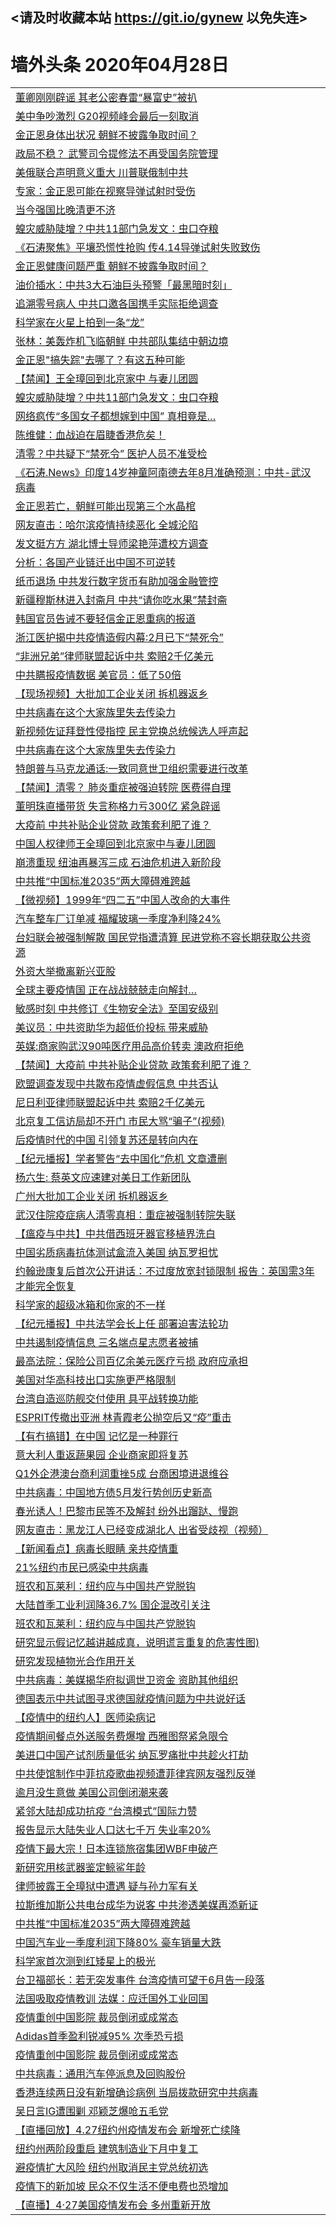 ## <请及时收藏本站 https://git.io/gynew 以免失连> </a>
# 墙外头条 2020年04月28日</a>


<table>

<tr><td colspan="2" align="left"><a href="https://*.cdn.xlook.surf/?name=c1163271&key=amqihayvakpjreco&from=gy">董卿刚刚辟谣 其老公密春雷“暴富史”被扒</a></td></tr>
<tr><td colspan="2" align="left"><a href="https://*.cdn.xlook.surf/?name=c1163212&key=amqihayvakpjreco&from=gy">美中争吵激烈 G20视频峰会最后一刻取消</a></td></tr>
<tr><td colspan="2" align="left"><a href="https://*.cdn.xlook.surf/?name=c1163211&key=amqihayvakpjreco&from=gy">金正恩身体出状况 朝鲜不披露争取时间？</a></td></tr>
<tr><td colspan="2" align="left"><a href="https://*.cdn.xlook.surf/?name=c1163231&key=amqihayvakpjreco&from=gy">政局不稳？ 武警司令提修法不再受国务院管理</a></td></tr>
<tr><td colspan="2" align="left"><a href="https://*.cdn.xlook.surf/?name=c1163301&key=amqihayvakpjreco&from=gy">美俄联合声明意义重大 川普联俄制中共</a></td></tr>
<tr><td colspan="2" align="left"><a href="https://*.cdn.xlook.surf/?name=c1163297&key=amqihayvakpjreco&from=gy">专家：金正恩可能在视察导弹试射时受伤</a></td></tr>
<tr><td colspan="2" align="left"><a href="https://*.cdn.xlook.surf/?name=c1163293&key=amqihayvakpjreco&from=gy">当今强国比晚清更不济</a></td></tr>
<tr><td colspan="2" align="left"><a href="https://*.cdn.xlook.surf/?name=c1163317&key=amqihayvakpjreco&from=gy">蝗灾威胁陡增？中共11部门急发文：虫口夺粮</a></td></tr>
<tr><td colspan="2" align="left"><a href="https://*.cdn.xlook.surf/?name=c1163305&key=amqihayvakpjreco&from=gy">《石涛聚焦》平壤恐慌性抢购 传4.14导弹试射失败致伤</a></td></tr>
<tr><td colspan="2" align="left"><a href="https://*.cdn.xlook.surf/?name=c1163291&key=amqihayvakpjreco&from=gy">金正恩健康问题严重 朝鲜不披露争取时间？</a></td></tr>
<tr><td colspan="2" align="left"><a href="https://*.cdn.xlook.surf/?name=c1163309&key=amqihayvakpjreco&from=gy">油价插水：中共3大石油巨头预警「最黑暗时刻」</a></td></tr>
<tr><td colspan="2" align="left"><a href="https://*.cdn.xlook.surf/?name=c1163303&key=amqihayvakpjreco&from=gy">追溯零号病人 中共口邀各国携手实际拒绝调查</a></td></tr>
<tr><td colspan="2" align="left"><a href="https://*.cdn.xlook.surf/?name=c1163277&key=amqihayvakpjreco&from=gy">科学家在火星上拍到一条“龙”</a></td></tr>
<tr><td colspan="2" align="left"><a href="https://*.cdn.xlook.surf/?name=c1163252&key=amqihayvakpjreco&from=gy">张林：美轰炸机飞临朝鲜 中共部队集结中朝边境</a></td></tr>
<tr><td colspan="2" align="left"><a href="https://*.cdn.xlook.surf/?name=c1163307&key=amqihayvakpjreco&from=gy">金正恩&quot;搞失踪&quot;去哪了？有这五种可能</a></td></tr>
<tr><td colspan="2" align="left"><a href="https://*.cdn.xlook.surf/?name=c1163302&key=amqihayvakpjreco&from=gy">【禁闻】王全璋回到北京家中 与妻儿团圆</a></td></tr>
<tr><td colspan="2" align="left"><a href="https://*.cdn.xlook.surf/?name=c1163304&key=amqihayvakpjreco&from=gy">蝗灾威胁陡增？中共11部门急发文：虫口夺粮</a></td></tr>
<tr><td colspan="2" align="left"><a href="https://*.cdn.xlook.surf/?name=c1163246&key=amqihayvakpjreco&from=gy">网络疯传“多国女子都想嫁到中国” 真相竟是…</a></td></tr>
<tr><td colspan="2" align="left"><a href="https://*.cdn.xlook.surf/?name=c1163233&key=amqihayvakpjreco&from=gy">陈维健：血战迫在眉睫香港危矣！</a></td></tr>
<tr><td colspan="2" align="left"><a href="https://*.cdn.xlook.surf/?name=c1163313&key=amqihayvakpjreco&from=gy">清零？中共疑下“禁死令” 医护人员不准受检</a></td></tr>
<tr><td colspan="2" align="left"><a href="https://*.cdn.xlook.surf/?name=c1163242&key=amqihayvakpjreco&from=gy">《石涛.News》印度14岁神童阿南德去年8月准确预测：中共-武汉病毒</a></td></tr>
<tr><td colspan="2" align="left"><a href="https://*.cdn.xlook.surf/?name=c1163272&key=amqihayvakpjreco&from=gy">金正恩若亡，朝鲜可能出现第三个水晶棺</a></td></tr>
<tr><td colspan="2" align="left"><a href="https://*.cdn.xlook.surf/?name=c1163331&key=amqihayvakpjreco&from=gy">网友直击：哈尔滨疫情持续恶化 全城沦陷</a></td></tr>
<tr><td colspan="2" align="left"><a href="https://*.cdn.xlook.surf/?name=c1163254&key=amqihayvakpjreco&from=gy">发文挺方方 湖北博士导师梁艳萍遭校方调查</a></td></tr>
<tr><td colspan="2" align="left"><a href="https://*.cdn.xlook.surf/?name=c1163326&key=amqihayvakpjreco&from=gy">分析：各国产业链迁出中国不可逆转</a></td></tr>
<tr><td colspan="2" align="left"><a href="https://*.cdn.xlook.surf/?name=c1163288&key=amqihayvakpjreco&from=gy">纸币退场 中共发行数字货币有助加强金融管控</a></td></tr>
<tr><td colspan="2" align="left"><a href="https://*.cdn.xlook.surf/?name=c1163289&key=amqihayvakpjreco&from=gy">新疆穆斯林进入封斋月 中共“请你吃水果”禁封斋</a></td></tr>
<tr><td colspan="2" align="left"><a href="https://*.cdn.xlook.surf/?name=c1163283&key=amqihayvakpjreco&from=gy">韩国官员告诫不要轻信金正恩重病的报道</a></td></tr>
<tr><td colspan="2" align="left"><a href="https://*.cdn.xlook.surf/?name=c1163240&key=amqihayvakpjreco&from=gy">浙江医护揭中共疫情造假内幕:2月已下“禁死令”</a></td></tr>
<tr><td colspan="2" align="left"><a href="https://*.cdn.xlook.surf/?name=c1163310&key=amqihayvakpjreco&from=gy">“非洲兄弟”律师联盟起诉中共 索赔2千亿美元</a></td></tr>
<tr><td colspan="2" align="left"><a href="https://*.cdn.xlook.surf/?name=c1163325&key=amqihayvakpjreco&from=gy">中共瞒报疫情数据 美官员：低了50倍</a></td></tr>
<tr><td colspan="2" align="left"><a href="https://*.cdn.xlook.surf/?name=c1163225&key=amqihayvakpjreco&from=gy">【现场视频】大批加工企业关闭 拆机器返乡</a></td></tr>
<tr><td colspan="2" align="left"><a href="https://*.cdn.xlook.surf/?name=c1163223&key=amqihayvakpjreco&from=gy">中共病毒在这个大家族里失去传染力</a></td></tr>
<tr><td colspan="2" align="left"><a href="https://*.cdn.xlook.surf/?name=c1163332&key=amqihayvakpjreco&from=gy">新视频佐证拜登性侵指控 民主党换总统候选人呼声起</a></td></tr>
<tr><td colspan="2" align="left"><a href="https://*.cdn.xlook.surf/?name=c1163263&key=amqihayvakpjreco&from=gy">中共病毒在这个大家族里失去传染力</a></td></tr>
<tr><td colspan="2" align="left"><a href="https://*.cdn.xlook.surf/?name=c1163219&key=amqihayvakpjreco&from=gy">特朗普与马克龙通话:一致同意世卫组织需要进行改革</a></td></tr>
<tr><td colspan="2" align="left"><a href="https://*.cdn.xlook.surf/?name=c1163328&key=amqihayvakpjreco&from=gy">【禁闻】清零？ 肺炎重症被强迫转院 医费得自理</a></td></tr>
<tr><td colspan="2" align="left"><a href="https://*.cdn.xlook.surf/?name=c1163329&key=amqihayvakpjreco&from=gy">董明珠直播带货 失言称格力亏300亿 紧急辟谣</a></td></tr>
<tr><td colspan="2" align="left"><a href="https://*.cdn.xlook.surf/?name=c1163316&key=amqihayvakpjreco&from=gy">大疫前 中共补贴企业贷款 政策套利肥了谁？</a></td></tr>
<tr><td colspan="2" align="left"><a href="https://*.cdn.xlook.surf/?name=c1163229&key=amqihayvakpjreco&from=gy">中国人权律师王全璋回到北京家中与妻儿团圆</a></td></tr>
<tr><td colspan="2" align="left"><a href="https://*.cdn.xlook.surf/?name=c1163220&key=amqihayvakpjreco&from=gy">崩溃重现 纽油再暴泻三成 石油危机进入新阶段</a></td></tr>
<tr><td colspan="2" align="left"><a href="https://*.cdn.xlook.surf/?name=c1163210&key=amqihayvakpjreco&from=gy">中共推“中国标准2035”两大障碍难跨越</a></td></tr>
<tr><td colspan="2" align="left"><a href="https://*.cdn.xlook.surf/?name=c1163327&key=amqihayvakpjreco&from=gy">【微视频】1999年“四二五”中国人改命的大事件</a></td></tr>
<tr><td colspan="2" align="left"><a href="https://*.cdn.xlook.surf/?name=c1163300&key=amqihayvakpjreco&from=gy">汽车整车厂订单减 福耀玻璃一季度净利降24%</a></td></tr>
<tr><td colspan="2" align="left"><a href="https://*.cdn.xlook.surf/?name=c1163311&key=amqihayvakpjreco&from=gy">台妇联会被强制解散 国民党指遭清算 民进党称不容长期获取公共资源</a></td></tr>
<tr><td colspan="2" align="left"><a href="https://*.cdn.xlook.surf/?name=c1163333&key=amqihayvakpjreco&from=gy">外资大举撤离新兴亚股</a></td></tr>
<tr><td colspan="2" align="left"><a href="https://*.cdn.xlook.surf/?name=c1163314&key=amqihayvakpjreco&from=gy">全球主要疫情国 正在战战兢兢走向解封…</a></td></tr>
<tr><td colspan="2" align="left"><a href="https://*.cdn.xlook.surf/?name=c1163253&key=amqihayvakpjreco&from=gy">敏感时刻 中共修订《生物安全法》至国安级别</a></td></tr>
<tr><td colspan="2" align="left"><a href="https://*.cdn.xlook.surf/?name=c1163298&key=amqihayvakpjreco&from=gy">美议员：中共资助华为超低价投标 带来威胁</a></td></tr>
<tr><td colspan="2" align="left"><a href="https://*.cdn.xlook.surf/?name=c1163319&key=amqihayvakpjreco&from=gy">英媒:商家购武汉90吨医疗用品高价转卖 澳政府拒绝</a></td></tr>
<tr><td colspan="2" align="left"><a href="https://*.cdn.xlook.surf/?name=c1163251&key=amqihayvakpjreco&from=gy">【禁闻】大疫前 中共补贴企业贷款 政策套利肥了谁？</a></td></tr>
<tr><td colspan="2" align="left"><a href="https://*.cdn.xlook.surf/?name=c1163287&key=amqihayvakpjreco&from=gy">欧盟调查发现中共散布疫情虚假信息 中共否认</a></td></tr>
<tr><td colspan="2" align="left"><a href="https://*.cdn.xlook.surf/?name=c1163250&key=amqihayvakpjreco&from=gy">尼日利亚律师联盟起诉中共 索赔2千亿美元</a></td></tr>
<tr><td colspan="2" align="left"><a href="https://*.cdn.xlook.surf/?name=c1163228&key=amqihayvakpjreco&from=gy">北京复工信访局却不开门 市民大骂“骗子”(视频)</a></td></tr>
<tr><td colspan="2" align="left"><a href="https://*.cdn.xlook.surf/?name=c1163218&key=amqihayvakpjreco&from=gy">后疫情时代的中国 引领复苏还是转向内在</a></td></tr>
<tr><td colspan="2" align="left"><a href="https://*.cdn.xlook.surf/?name=c1163226&key=amqihayvakpjreco&from=gy">【纪元播报】学者警告“去中国化”危机 文章遭删</a></td></tr>
<tr><td colspan="2" align="left"><a href="https://*.cdn.xlook.surf/?name=c1163292&key=amqihayvakpjreco&from=gy">杨六生: 蔡英文应速建对美日工作新团队</a></td></tr>
<tr><td colspan="2" align="left"><a href="https://*.cdn.xlook.surf/?name=c1163259&key=amqihayvakpjreco&from=gy">广州大批加工企业关闭 拆机器返乡</a></td></tr>
<tr><td colspan="2" align="left"><a href="https://*.cdn.xlook.surf/?name=c1163230&key=amqihayvakpjreco&from=gy">武汉住院疫症病人清零真相：重症被强制转院失联</a></td></tr>
<tr><td colspan="2" align="left"><a href="https://*.cdn.xlook.surf/?name=c1163270&key=amqihayvakpjreco&from=gy">【瘟疫与中共】中共借西班牙器官移植界洗白</a></td></tr>
<tr><td colspan="2" align="left"><a href="https://*.cdn.xlook.surf/?name=c1163299&key=amqihayvakpjreco&from=gy">中国劣质病毒抗体测试盒流入美国 纳瓦罗担忧</a></td></tr>
<tr><td colspan="2" align="left"><a href="https://*.cdn.xlook.surf/?name=c1163308&key=amqihayvakpjreco&from=gy">约翰逊康复后首次公开讲话：不过度放宽封锁限制 报告：英国需3年才能完全恢复</a></td></tr>
<tr><td colspan="2" align="left"><a href="https://*.cdn.xlook.surf/?name=c1163265&key=amqihayvakpjreco&from=gy">科学家的超级冰箱和你家的不一样</a></td></tr>
<tr><td colspan="2" align="left"><a href="https://*.cdn.xlook.surf/?name=c1163249&key=amqihayvakpjreco&from=gy">【纪元播报】中共法学会长上任 部署迫害法轮功</a></td></tr>
<tr><td colspan="2" align="left"><a href="https://*.cdn.xlook.surf/?name=c1163227&key=amqihayvakpjreco&from=gy">中共遏制疫情信息 三名端点星志愿者被捕</a></td></tr>
<tr><td colspan="2" align="left"><a href="https://*.cdn.xlook.surf/?name=c1163264&key=amqihayvakpjreco&from=gy">最高法院：保险公司百亿余美元医疗亏损 政府应承担</a></td></tr>
<tr><td colspan="2" align="left"><a href="https://*.cdn.xlook.surf/?name=c1163261&key=amqihayvakpjreco&from=gy">美国对华高科技出口实施更严格限制</a></td></tr>
<tr><td colspan="2" align="left"><a href="https://*.cdn.xlook.surf/?name=c1163306&key=amqihayvakpjreco&from=gy">台湾自造巡防舰交付使用 具平战转换功能</a></td></tr>
<tr><td colspan="2" align="left"><a href="https://*.cdn.xlook.surf/?name=c1163221&key=amqihayvakpjreco&from=gy">ESPRIT传撤出亚洲 林青霞老公抛空后又“疫”重击</a></td></tr>
<tr><td colspan="2" align="left"><a href="https://*.cdn.xlook.surf/?name=c1163248&key=amqihayvakpjreco&from=gy">【有冇搞错】在中国 记忆是一种罪行</a></td></tr>
<tr><td colspan="2" align="left"><a href="https://*.cdn.xlook.surf/?name=c1163318&key=amqihayvakpjreco&from=gy">意大利人重返蔬果园 企业商家即将复苏</a></td></tr>
<tr><td colspan="2" align="left"><a href="https://*.cdn.xlook.surf/?name=c1163290&key=amqihayvakpjreco&from=gy">Q1外企港澳台商利润重挫5成 台商困境进退维谷</a></td></tr>
<tr><td colspan="2" align="left"><a href="https://*.cdn.xlook.surf/?name=c1163236&key=amqihayvakpjreco&from=gy">中共病毒：中国地方债5月发行势创历史新高</a></td></tr>
<tr><td colspan="2" align="left"><a href="https://*.cdn.xlook.surf/?name=c1163282&key=amqihayvakpjreco&from=gy">春光诱人！巴黎市民等不及解封 纷外出蹓跶、慢跑</a></td></tr>
<tr><td colspan="2" align="left"><a href="https://*.cdn.xlook.surf/?name=c1163348&key=amqihayvakpjreco&from=gy">网友直击：黑龙江人已经变成湖北人  出省受歧视（视频）</a></td></tr>
<tr><td colspan="2" align="left"><a href="https://*.cdn.xlook.surf/?name=c1163266&key=amqihayvakpjreco&from=gy">【新闻看点】病毒长眼睛 亲共疫情重</a></td></tr>
<tr><td colspan="2" align="left"><a href="https://*.cdn.xlook.surf/?name=c1163281&key=amqihayvakpjreco&from=gy">21%纽约市民已感染中共病毒</a></td></tr>
<tr><td colspan="2" align="left"><a href="https://*.cdn.xlook.surf/?name=c1163224&key=amqihayvakpjreco&from=gy">班农和瓦莱利：纽约应与中国共产党脱钩</a></td></tr>
<tr><td colspan="2" align="left"><a href="https://*.cdn.xlook.surf/?name=c1163239&key=amqihayvakpjreco&from=gy">大陆首季工业利润降36.7% 国企混改引关注</a></td></tr>
<tr><td colspan="2" align="left"><a href="https://*.cdn.xlook.surf/?name=c1163257&key=amqihayvakpjreco&from=gy">班农和瓦莱利：纽约应与中国共产党脱钩</a></td></tr>
<tr><td colspan="2" align="left"><a href="https://*.cdn.xlook.surf/?name=c1163276&key=amqihayvakpjreco&from=gy">研究显示假记忆越讲越成真，说明谎言重复的危害性图)</a></td></tr>
<tr><td colspan="2" align="left"><a href="https://*.cdn.xlook.surf/?name=c1163273&key=amqihayvakpjreco&from=gy">研究发现植物光合作用开关</a></td></tr>
<tr><td colspan="2" align="left"><a href="https://*.cdn.xlook.surf/?name=c1163280&key=amqihayvakpjreco&from=gy">中共病毒：美媒揭华府拟调世卫资金 资助其他组织</a></td></tr>
<tr><td colspan="2" align="left"><a href="https://*.cdn.xlook.surf/?name=c1163284&key=amqihayvakpjreco&from=gy">德国表示中共试图寻求德国就疫情问题为中共说好话</a></td></tr>
<tr><td colspan="2" align="left"><a href="https://*.cdn.xlook.surf/?name=c1163296&key=amqihayvakpjreco&from=gy">【疫情中的纽约人】医师染病记</a></td></tr>
<tr><td colspan="2" align="left"><a href="https://*.cdn.xlook.surf/?name=c1163312&key=amqihayvakpjreco&from=gy">疫情期间餐点外送服务费爆增 西雅图祭紧急限令</a></td></tr>
<tr><td colspan="2" align="left"><a href="https://*.cdn.xlook.surf/?name=c1163315&key=amqihayvakpjreco&from=gy">美进口中国产试剂质量低劣 纳瓦罗痛批中共趁火打劫</a></td></tr>
<tr><td colspan="2" align="left"><a href="https://*.cdn.xlook.surf/?name=c1163285&key=amqihayvakpjreco&from=gy">中共使馆制作中菲抗疫歌曲视频遭菲律宾网友强烈反弹</a></td></tr>
<tr><td colspan="2" align="left"><a href="https://*.cdn.xlook.surf/?name=c1163245&key=amqihayvakpjreco&from=gy">逾月没生意做 美国公司倒闭潮来袭</a></td></tr>
<tr><td colspan="2" align="left"><a href="https://*.cdn.xlook.surf/?name=c1163241&key=amqihayvakpjreco&from=gy">紧邻大陆却成功抗疫 “台湾模式”国际力赞</a></td></tr>
<tr><td colspan="2" align="left"><a href="https://*.cdn.xlook.surf/?name=c1163260&key=amqihayvakpjreco&from=gy">报告显示大陆失业人口达七千万 失业率20%</a></td></tr>
<tr><td colspan="2" align="left"><a href="https://*.cdn.xlook.surf/?name=c1163222&key=amqihayvakpjreco&from=gy">疫情下最大宗！日本连锁旅宿集团WBF申破产</a></td></tr>
<tr><td colspan="2" align="left"><a href="https://*.cdn.xlook.surf/?name=c1163275&key=amqihayvakpjreco&from=gy">新研究用核武器鉴定鲸鲨年龄</a></td></tr>
<tr><td colspan="2" align="left"><a href="https://*.cdn.xlook.surf/?name=c1163324&key=amqihayvakpjreco&from=gy">律师披露王全璋狱中遭遇 疑与孙力军有关</a></td></tr>
<tr><td colspan="2" align="left"><a href="https://*.cdn.xlook.surf/?name=c1163330&key=amqihayvakpjreco&from=gy">拉斯维加斯公共电台成华为说客 中共渗透美媒再添新证</a></td></tr>
<tr><td colspan="2" align="left"><a href="https://*.cdn.xlook.surf/?name=c1163256&key=amqihayvakpjreco&from=gy">中共推“中国标准2035”两大障碍难跨越</a></td></tr>
<tr><td colspan="2" align="left"><a href="https://*.cdn.xlook.surf/?name=c1163347&key=amqihayvakpjreco&from=gy">中国汽车业一季度利润下降80% 豪车销量大跌</a></td></tr>
<tr><td colspan="2" align="left"><a href="https://*.cdn.xlook.surf/?name=c1163274&key=amqihayvakpjreco&from=gy">科学家首次测到红矮星上的极光</a></td></tr>
<tr><td colspan="2" align="left"><a href="https://*.cdn.xlook.surf/?name=c1163279&key=amqihayvakpjreco&from=gy">台卫福部长：若无突发事件 台湾疫情可望于6月告一段落</a></td></tr>
<tr><td colspan="2" align="left"><a href="https://*.cdn.xlook.surf/?name=c1163262&key=amqihayvakpjreco&from=gy">法国吸取疫情教训 法媒：应迁国外工业回国</a></td></tr>
<tr><td colspan="2" align="left"><a href="https://*.cdn.xlook.surf/?name=c1163258&key=amqihayvakpjreco&from=gy">疫情重创中国影院 裁员倒闭或成常态</a></td></tr>
<tr><td colspan="2" align="left"><a href="https://*.cdn.xlook.surf/?name=c1163244&key=amqihayvakpjreco&from=gy">Adidas首季盈利锐减95% 次季恐亏损</a></td></tr>
<tr><td colspan="2" align="left"><a href="https://*.cdn.xlook.surf/?name=c1163238&key=amqihayvakpjreco&from=gy">疫情重创中国影院 裁员倒闭或成常态</a></td></tr>
<tr><td colspan="2" align="left"><a href="https://*.cdn.xlook.surf/?name=c1163235&key=amqihayvakpjreco&from=gy">中共病毒：通用汽车停派息及回购股份</a></td></tr>
<tr><td colspan="2" align="left"><a href="https://*.cdn.xlook.surf/?name=c1163286&key=amqihayvakpjreco&from=gy">香港连续两日没有新增确诊病例 当局拨款研究中共病毒</a></td></tr>
<tr><td colspan="2" align="left"><a href="https://*.cdn.xlook.surf/?name=c1163269&key=amqihayvakpjreco&from=gy">吴日言IG遭围剿 邓颖芝爆呛五毛党</a></td></tr>
<tr><td colspan="2" align="left"><a href="https://*.cdn.xlook.surf/?name=c1163268&key=amqihayvakpjreco&from=gy">【直播回放】4.27纽约州疫情发布会 新增死亡续降</a></td></tr>
<tr><td colspan="2" align="left"><a href="https://*.cdn.xlook.surf/?name=c1163278&key=amqihayvakpjreco&from=gy">纽约州两阶段重启 建筑制造业下月中复工</a></td></tr>
<tr><td colspan="2" align="left"><a href="https://*.cdn.xlook.surf/?name=c1163350&key=amqihayvakpjreco&from=gy">避疫情扩大风险 纽约州取消民主党总统初选</a></td></tr>
<tr><td colspan="2" align="left"><a href="https://*.cdn.xlook.surf/?name=c1163349&key=amqihayvakpjreco&from=gy">疫情下的新加坡 民众不仅生活不便电费也恐增加</a></td></tr>
<tr><td colspan="2" align="left"><a href="https://*.cdn.xlook.surf/?name=c1163346&key=amqihayvakpjreco&from=gy">【直播】4·27美国疫情发布会 多州重新开放</a></td></tr>

</table>
